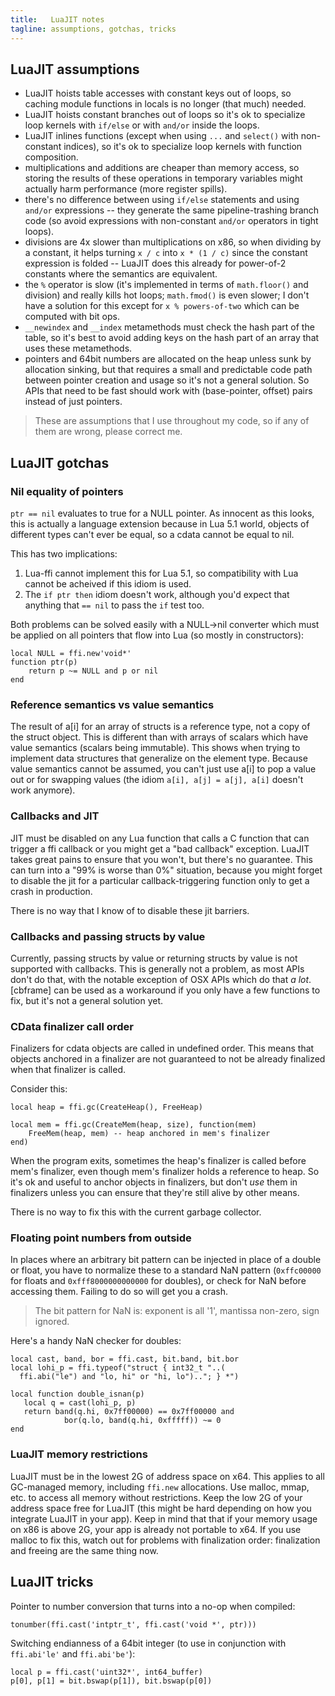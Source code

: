 ```yaml
---
title:   LuaJIT notes
tagline: assumptions, gotchas, tricks
---
```


## LuaJIT assumptions

  * LuaJIT hoists table accesses with constant keys  out of loops, so caching
  module functions in locals is no longer (that much) needed.
  * LuaJIT hoists constant branches out of loops so it's ok to specialize
  loop kernels with `if/else` or with `and/or` inside the loops.
  * LuaJIT inlines functions (except when using `...` and `select()` with
  non-constant indices), so it's ok to specialize loop kernels with function
  composition.
  * multiplications and additions are cheaper than memory access, so storing
  the results of these operations in temporary variables might actually harm
  performance (more register spills).
  * there's no difference between using `if/else` statements and using
  `and/or` expressions -- they generate the same pipeline-trashing branch code
  (so avoid expressions with non-constant `and/or` operators in tight loops).
  * divisions are 4x slower than multiplications on x86, so when dividing by
  a constant, it helps turning `x / c` into `x * (1 / c)` since the constant
  expression is folded -- LuaJIT does this already for power-of-2
  constants where the semantics are equivalent.
  * the `%` operator is slow (it's implemented in terms of `math.floor()`
  and division) and really kills hot loops; `math.fmod()` is even slower;
  I don't have a solution for this except for `x % powers-of-two` which
  can be computed with bit ops.
  * `__newindex` and `__index` metamethods must check the hash part of the
  table, so it's best to avoid adding keys on the hash part of an array
  that uses these metamethods.
  * pointers and 64bit numbers are allocated on the heap unless sunk by
  allocation sinking, but that requires a small and predictable code path
  between pointer creation and usage so it's not a general solution.
  So APIs that need to be fast should work with (base-pointer, offset) pairs
  instead of just pointers.

> These are assumptions that I use throughout my code, so if any of them are
wrong, please correct me.

## LuaJIT gotchas

### Nil equality of pointers

`ptr == nil` evaluates to true for a NULL pointer. As innocent as this looks,
this is actually a language extension because in Lua 5.1 world, objects of
different types can't ever be equal, so a cdata cannot be equal to nil.

This has two implications:

1. Lua-ffi cannot implement this for Lua 5.1, so compatibility with Lua
cannot be acheived if this idiom is used.
2. The `if ptr then` idiom doesn't work, although you'd expect that anything
that `== nil` to pass the `if` test too.

Both problems can be solved easily with a NULL->nil converter which must be
applied on all pointers that flow into Lua (so mostly in constructors):

~~~{.lua}
local NULL = ffi.new'void*'
function ptr(p)
	return p ~= NULL and p or nil
end
~~~

### Reference semantics vs value semantics

The result of a[i] for an array of structs is a reference type,
not a copy of the struct object. This is different than with arrays
of scalars which have value semantics (scalars being immutable).
This shows when trying to implement data structures that generalize
on the element type. Because value semantics cannot be assumed,
you can't just use a[i] to pop a value out or for swapping values
(the idiom `a[i], a[j] = a[j], a[i]` doesn't work anymore).

### Callbacks and JIT

JIT must be disabled on any Lua function that calls a C function that can
trigger a ffi callback or you might get a "bad callback" exception. LuaJIT
takes great pains to ensure that you won't, but there's no guarantee. This
can turn into a "99% is worse than 0%" situation, because you might forget
to disable the jit for a particular callback-triggering function only to get
a crash in production.

There is no way that I know of to disable these jit barriers.

### Callbacks and passing structs by value

Currently, passing structs by value or returning structs by value is not
supported with callbacks. This is generally not a problem, as most APIs
don't do that, with the notable exception of OSX APIs which do that _a lot_.
[cbframe] can be used as a workaround if you only have a few functions to fix,
but it's not a general solution yet.

### CData finalizer call order

Finalizers for cdata objects are called in undefined order. This means that
objects anchored in a finalizer are not guaranteed to not be already finalized
when that finalizer is called.

Consider this:

~~~{.lua}
local heap = ffi.gc(CreateHeap(), FreeHeap)

local mem = ffi.gc(CreateMem(heap, size), function(mem)
	FreeMem(heap, mem) -- heap anchored in mem's finalizer
end)
~~~

When the program exits, sometimes the heap's finalizer is called before
mem's finalizer, even though mem's finalizer holds a reference to heap.
So it's ok and useful to anchor objects in finalizers, but don't _use_ them
in finalizers unless you can ensure that they're still alive by other means.

There is no way to fix this with the current garbage collector.

### Floating point numbers from outside

In places where an arbitrary bit pattern can be injected in place of a double
or float, you have to normalize these to a standard NaN pattern
(`0xffc00000` for floats and `0xfff8000000000000` for doubles), or check for
NaN before accessing them. Failing to do so will get you a crash.

> The bit pattern for NaN is: exponent is all '1', mantissa non-zero,
sign ignored.

Here's a handy NaN checker for doubles:

~~~{.lua}
local cast, band, bor = ffi.cast, bit.band, bit.bor
local lohi_p = ffi.typeof("struct { int32_t "..(
  ffi.abi("le") and "lo, hi" or "hi, lo").."; } *")

local function double_isnan(p)
   local q = cast(lohi_p, p)
   return band(q.hi, 0x7ff00000) == 0x7ff00000 and
	        bor(q.lo, band(q.hi, 0xfffff)) ~= 0
end
~~~

### LuaJIT memory restrictions

LuaJIT must be in the lowest 2G of address space on x64. This applies to all
GC-managed memory, including `ffi.new` allocations. Use malloc, mmap, etc.
to access all memory without restrictions. Keep the low 2G of your address
space free for LuaJIT (this might be hard depending on how you integrate
LuaJIT in your app). Keep in mind that that if your memory usage on x86 is
above 2G, your app is already not portable to x64. If you use malloc to fix
this, watch out for problems with finalization order: finalization and
freeing are the same thing now.

## LuaJIT tricks

Pointer to number conversion that turns into a no-op when compiled:

	tonumber(ffi.cast('intptr_t', ffi.cast('void *', ptr)))

Switching endianness of a 64bit integer (to use in conjunction with
`ffi.abi'le'` and `ffi.abi'be'`):

	local p = ffi.cast('uint32*', int64_buffer)
	p[0], p[1] = bit.bswap(p[1]), bit.bswap(p[0])
